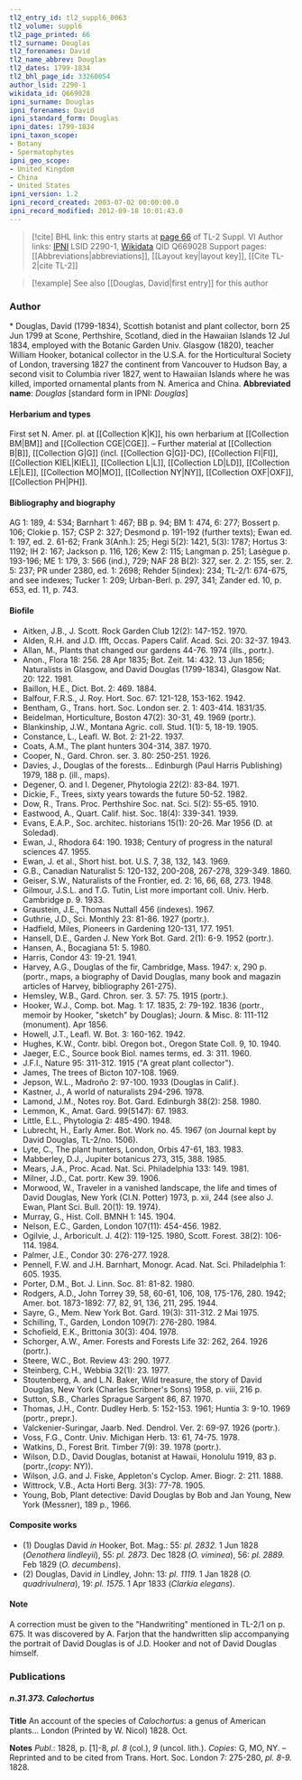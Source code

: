 ```yaml
---
tl2_entry_id: tl2_suppl6_0063
tl2_volume: suppl6
tl2_page_printed: 66
tl2_surname: Douglas
tl2_forenames: David
tl2_name_abbrev: Douglas
tl2_dates: 1799-1834
tl2_bhl_page_id: 33260054
author_lsid: 2290-1
wikidata_id: Q669028
ipni_surname: Douglas
ipni_forenames: David
ipni_standard_form: Douglas
ipni_dates: 1799-1834
ipni_taxon_scope: 
- Botany
- Spermatophytes
ipni_geo_scope: 
- United Kingdom
- China
- United States
ipni_version: 1.2
ipni_record_created: 2003-07-02 00:00:00.0
ipni_record_modified: 2012-09-18 10:01:43.0
---
```


> [!cite] BHL link: this entry starts at [page 66](https://www.biodiversitylibrary.org/page/33260054) of TL-2 Suppl. VI
> Author links: [IPNI](https://www.ipni.org/a/2290-1) LSID 2290-1, [Wikidata](https://www.wikidata.org/wiki/Q669028) QID Q669028
> Support pages: [[Abbreviations|abbreviations]], [[Layout key|layout key]], [[Cite TL-2|cite TL-2]]

> [!example] See also [[Douglas, David|first entry]] for this author

### Author

\* Douglas, David (1799-1834), Scottish botanist and plant collector, born 25 Jun 1799 at Scone, Perthshire, Scotland, died in the Hawaiian Islands 12 Jul 1834, employed with the Botanic Garden Univ. Glasgow (1820), teacher William Hooker, botanical collector in the U.S.A. for the Horticultural Society of London, traversing 1827 the continent from Vancouver to Hudson Bay, a second visit to Columbia river 1827, went to Hawaiian Islands where he was killed, imported ornamental plants from N. America and China. 
**Abbreviated name**: *Douglas* \[standard form in IPNI: *Douglas*\]

#### Herbarium and types

First set N. Amer. pl. at [[Collection K|K]], his own herbarium at [[Collection BM|BM]] and [[Collection CGE|CGE]]. – Further material at [[Collection B|B]], [[Collection G|G]] (incl. [[Collection G|G]]-DC), [[Collection FI|FI]], [[Collection KIEL|KIEL]], [[Collection L|L]], [[Collection LD|LD]], [[Collection LE|LE]], [[Collection MO|MO]], [[Collection NY|NY]], [[Collection OXF|OXF]], [[Collection PH|PH]].

#### Bibliography and biography

AG 1: 189, 4: 534; Barnhart 1: 467; BB p. 94; BM 1: 474, 6: 277; Bossert p. 106; Clokie p. 157; CSP 2: 327; Desmond p. 191-192 (further texts); Ewan ed. 1: 197, ed. 2. 61-62; Frank 3(Anh.): 25; Hegi 5(2): 1421, 5(3): 1787; Hortus 3: 1192; IH 2: 167; Jackson p. 116, 126; Kew 2: 115; Langman p. 251; Lasègue p. 193-196; ME 1: 179, 3: 566 (ind.), 729; NAF 28 B(2): 327, ser. 2. 2: 155, ser. 2. 5: 237; PR under 2380, ed. 1: 2698; Rehder 5(index): 234; TL-2/1: 674-675, and see indexes; Tucker 1: 209; Urban-Berl. p. 297, 341; Zander ed. 10, p. 653, ed. 11, p. 743.

#### Biofile

- Aitken, J.B., J. Scott. Rock Garden Club 12(2): 147-152. 1970.
- Alden, R.H. and J.D. Ifft, Occas. Papers Calif. Acad. Sci. 20: 32-37. 1943.
- Allan, M., Plants that changed our gardens 44-76. 1974 (ills., portr.).
- Anon., Flora 18: 256. 28 Apr 1835; Bot. Zeit. 14: 432. 13 Jun 1856; Naturalists in Glasgow, and David Douglas (1799-1834), Glasgow Nat. 20: 122. 1981.
- Baillon, H.E., Dict. Bot. 2: 469. 1884.
- Balfour, F.R.S., J. Roy. Hort. Soc. 67: 121-128, 153-162. 1942.
- Bentham, G., Trans. hort. Soc. London ser. 2. 1: 403-414. 1831/35.
- Beidelman, Horticulture, Boston 47(2): 30-31, 49. 1969 (portr.).
- Blankinship, J.W., Montana Agric. coll. Stud. 1(1): 5, 18-19. 1905.
- Constance, L., Leafl. W. Bot. 2: 21-22. 1937.
- Coats, A.M., The plant hunters 304-314, 387. 1970.
- Cooper, N., Gard. Chron. ser. 3. 80: 250-251. 1926.
- Davies, J., Douglas of the forests... Edinburgh (Paul Harris Publishing) 1979, 188 p. (ill., maps).
- Degener, O. and I. Degener, Phytologia 22(2): 83-84. 1971.
- Dickie, F., Trees, sixty years towards the future 50-52. 1982.
- Dow, R., Trans. Proc. Perthshire Soc. nat. Sci. 5(2): 55-65. 1910.
- Eastwood, A., Quart. Calif. hist. Soc. 18(4): 339-341. 1939.
- Evans, E.A.P., Soc. architec. historians 15(1): 20-26. Mar 1956 (D. at Soledad).
- Ewan, J., Rhodora 64: 190. 1938; Century of progress in the natural sciences 47. 1955.
- Ewan, J. et al., Short hist. bot. U.S. 7, 38, 132, 143. 1969.
- G.B., Canadian Naturalist 5: 120-132, 200-208, 267-278, 329-349. 1860.
- Geiser, S.W., Naturalists of the Frontier, ed. 2: 16, 66, 68, 273. 1948.
- Gilmour, J.S.L. and T.G. Tutin, List more important coll. Univ. Herb. Cambridge p. 9. 1933.
- Graustein, J.E., Thomas Nuttall 456 (indexes). 1967.
- Guthrie, J.D., Sci. Monthly 23: 81-86. 1927 (portr.).
- Hadfield, Miles, Pioneers in Gardening 120-131, 177. 1951.
- Hansell, D.E., Garden J. New York Bot. Gard. 2(1): 6-9. 1952 (portr.).
- Hansen, A., Bocagiana 51: 5. 1980.
- Harris, Condor 43: 19-21. 1941.
- Harvey, A.G., Douglas of the fir, Cambridge, Mass. 1947: x, 290 p. (portr., maps, a biography of David Douglas, many book and magazin articles of Harvey, bibliography 261-275).
- Hemsley, W.B., Gard. Chron. ser. 3. 57: 75. 1915 (portr.).
- Hooker, W.J., Comp. bot. Mag. 1: 17. 1835, 2: 79-192. 1836 (portr., memoir by Hooker, "sketch" by Douglas); Journ. & Misc. 8: 111-112 (monument). Apr 1856.
- Howell, J.T., Leafl. W. Bot. 3: 160-162. 1942.
- Hughes, K.W., Contr. bibl. Oregon bot., Oregon State Coll. 9, 10. 1940.
- Jaeger, E.C., Source book Biol. names terms, ed. 3: 311. 1960.
- J.F.I., Nature 95: 311-312. 1915 ("A great plant collector").
- James, The trees of Bicton 107-108. 1969.
- Jepson, W.L., Madroño 2: 97-100. 1933 (Douglas in Calif.).
- Kastner, J., A world of naturalists 294-296. 1978.
- Lamond, J.M., Notes roy. Bot. Gard. Edinburgh 38(2): 258. 1980.
- Lemmon, K., Amat. Gard. 99(5147): 67. 1983.
- Little, E.L., Phytologia 2: 485-490. 1948.
- Lubrecht, H., Early Amer. Bot. Work no. 45. 1967 (on Journal kept by David Douglas, TL-2/no. 1506).
- Lyte, C., The plant hunters, London, Orbis 47-61, 183. 1983.
- Mabberley, D.J., Jupiter botanicus 273, 315, 388. 1985.
- Mears, J.A., Proc. Acad. Nat. Sci. Philadelphia 133: 149. 1981.
- Milner, J.D., Cat. portr. Kew 39. 1906.
- Morwood, W., Traveler in a vanished landscape, the life and times of David Douglas, New York (Cl.N. Potter) 1973, p. xii, 244 (see also J. Ewan, Plant Sci. Bull. 20(1): 19. 1974).
- Murray, G., Hist. Coll. BMNH 1: 145. 1904.
- Nelson, E.C., Garden, London 107(11): 454-456. 1982.
- Ogilvie, J., Arboricult. J. 4(2): 119-125. 1980, Scott. Forest. 38(2): 106-114. 1984.
- Palmer, J.E., Condor 30: 276-277. 1928.
- Pennell, F.W. and J.H. Barnhart, Monogr. Acad. Nat. Sci. Philadelphia 1: 605. 1935.
- Porter, D.M., Bot. J. Linn. Soc. 81: 81-82. 1980.
- Rodgers, A.D., John Torrey 39, 58, 60-61, 106, 108, 175-176, 280. 1942; Amer. bot. 1873-1892: 77, 82, 91, 136, 211, 295. 1944.
- Sayre, G., Mem. New York Bot. Gard. 19(3): 311-312. 2 Mai 1975.
- Schilling, T., Garden, London 109(7): 276-280. 1984.
- Schofield, E.K., Brittonia 30(3): 404. 1978.
- Schorger, A.W., Amer. Forests and Forests Life 32: 262, 264. 1926 (portr.).
- Steere, W.C., Bot. Review 43: 290. 1977.
- Steinberg, C.H., Webbia 32(1): 23. 1977.
- Stoutenberg, A. and L.N. Baker, Wild treasure, the story of David Douglas, New York (Charles Scribner's Sons) 1958, p. viii, 216 p.
- Sutton, S.B., Charles Sprague Sargent 86, 87. 1970.
- Thomas, J.H., Contr. Dudley Herb. 5: 152-153. 1961; Huntia 3: 9-10. 1969 (portr., prepr.).
- Valckenier-Suringar, Jaarb. Ned. Dendrol. Ver. 2: 69-97. 1926 (portr.).
- Voss, F.G., Contr. Univ. Michigan Herb. 13: 61, 74-75. 1978.
- Watkins, D., Forest Brit. Timber 7(9): 39. 1978 (portr.).
- Wilson, D.D., David Douglas, botanist at Hawaii, Honolulu 1919, 83 p. (portr.,(*copy*: NY)).
- Wilson, J.G. and J. Fiske, Appleton's Cyclop. Amer. Biogr. 2: 211. 1888.
- Wittrock, V.B., Acta Horti Berg. 3(3): 77-78. 1905.
- Young, Bob, Plant detective: David Douglas by Bob and Jan Young, New York (Messner), 189 p., 1966.

#### Composite works

- (1) Douglas David *in* Hooker, Bot. Mag.: 55: *pl. 2832.* 1 Jun 1828 (*Oenothera lindleyii*), 55: *pl. 2873.* Dec 1828 (*O. viminea*), 56: *pl. 2889.* Feb 1829 (*O. decumbens*).
- (2) Douglas, David *in* Lindley, John: 13: *pl. 1119.* 1 Jan 1828 (*O. quadrivulnera*), 19: *pl. 1575.* 1 Apr 1833 (*Clarkia elegans*).

#### Note

A correction must be given to the "Handwriting" mentioned in TL-2/1 on p. 675. It was discovered by A. Farjon that the handwritten slip accompanying the portrait of David Douglas is of J.D. Hooker and not of David Douglas himself.

### Publications

##### n.31.373. Calochortus

**Title**
An account of the species of *Calochortus*: a genus of American plants... London (Printed by W. Nicol) 1828. Oct.

**Notes**
*Publ*.: 1828, p. \[1\]-8, *pl. 8* (col.), *9* (uncol. lith.). *Copies*: G, MO, NY. – Reprinted and to be cited from Trans. Hort. Soc. London 7: 275-280, *pl. 8-9.* 1828.

